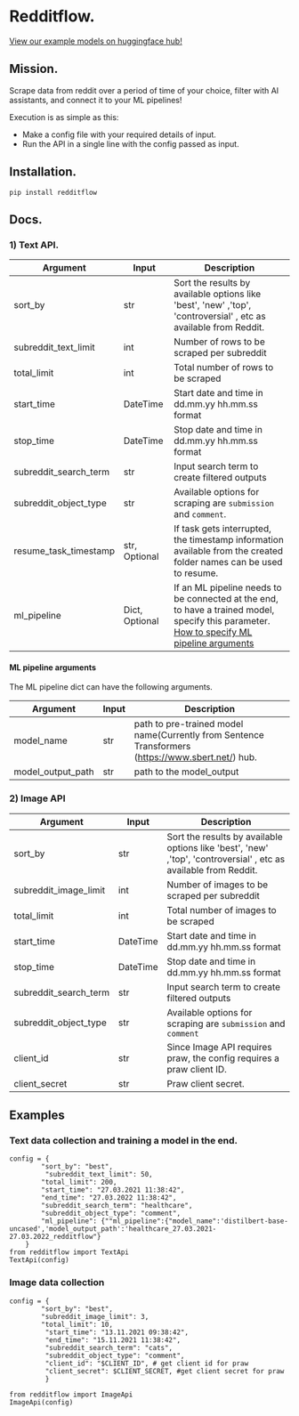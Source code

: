 # Redditflow. 

[View our example models on huggingface hub!](https://huggingface.co/NFflow)

## Mission.
Scrape data from reddit over a period of time of your choice, filter with AI assistants, and connect it to your ML pipelines!

Execution is as simple as this: 

* Make a config file with your required details of input.
* Run the API in a single line with the config passed as input.

## Installation.  
`pip install redditflow`

## Docs.  
### 1) Text API.  

Argument | Input | Description
--------- | ------- | -----------  
sort_by | str | Sort the results by available options like 'best', 'new' ,'top', 'controversial' , etc as available from Reddit.
subreddit_text_limit | int | Number of rows to be scraped per subreddit
total_limit | int | Total number of rows to be scraped
start_time | DateTime | Start date and time in dd.mm.yy hh.mm.ss format
stop_time | DateTime | Stop date and time in dd.mm.yy hh.mm.ss format
subreddit_search_term | str | Input search term to create filtered outputs
subreddit_object_type | str | Available options for scraping are `submission` and `comment`. 
resume_task_timestamp | str, Optional | If task gets interrupted, the timestamp information available from the created folder names can be used to resume.
ml_pipeline | Dict, Optional | If an ML pipeline needs to be connected at the end, to have a trained model, specify this parameter. [How to specify ML pipeline arguments](#ML-Pipeline-Arguments)




#### ML pipeline arguments
The ML pipeline dict can have the following arguments.

Argument | Input | Description
--------- | ------- | -----------  
model_name | str | path to pre-trained model name(Currently from Sentence Transformers (https://www.sbert.net/) hub.   
model_output_path | str | path to the model_output

### 2) Image API

Argument | Input | Description
--------- | ------- | -----------  
sort_by | str | Sort the results by available options like 'best', 'new' ,'top', 'controversial' , etc as available from Reddit.
subreddit_image_limit | int | Number of images to be scraped per subreddit
total_limit | int | Total number of images to be scraped
start_time | DateTime | Start date and time in dd.mm.yy hh.mm.ss format
stop_time | DateTime | Stop date and time in dd.mm.yy hh.mm.ss format
subreddit_search_term | str | Input search term to create filtered outputs
subreddit_object_type | str | Available options for scraping are `submission` and `comment`
client_id | str | Since Image API requires praw, the config requires a praw client ID.
client_secret | str | Praw client secret. 

## Examples

### Text data collection and training a model in the end.
```
config = {
        "sort_by": "best",
         "subreddit_text_limit": 50,
        "total_limit": 200,
        "start_time": "27.03.2021 11:38:42",
        "end_time": "27.03.2022 11:38:42",
        "subreddit_search_term": "healthcare",
        "subreddit_object_type": "comment",
        "ml_pipeline": {""ml_pipeline":{"model_name":'distilbert-base-uncased','model_output_path':'healthcare_27.03.2021-27.03.2022_redditflow"}
    }
from redditflow import TextApi
TextApi(config)
```
### Image data collection

```
config = {
        "sort_by": "best",
        "subreddit_image_limit": 3,
        "total_limit": 10,
         "start_time": "13.11.2021 09:38:42",
         "end_time": "15.11.2021 11:38:42",
         "subreddit_search_term": "cats",
         "subreddit_object_type": "comment",
         "client_id": "$CLIENT_ID", # get client id for praw
         "client_secret": $CLIENT_SECRET, #get client secret for praw
         }

from redditflow import ImageApi
ImageApi(config)

```




